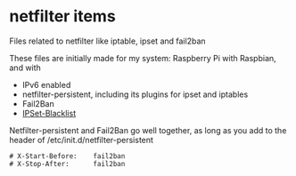 # netfilter items
Files related to netfilter like iptable, ipset and fail2ban

These files are initially made for my system: Raspberry Pi with Raspbian, and with 
 - IPv6 enabled
 - netfilter-persistent, including its plugins for ipset and iptables 
 - Fail2Ban
 - [IPSet-Blacklist](https://github.com/trick77/ipset-blacklist)
 
Netfilter-persistent and Fail2Ban go well together, as long as you add to the header of /etc/init.d/netfilter-persistent
```
# X-Start-Before:    fail2ban
# X-Stop-After:      fail2ban
```


